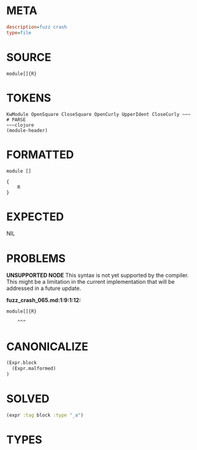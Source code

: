 # META
~~~ini
description=fuzz crash
type=file
~~~
# SOURCE
~~~roc
module[]{R}
~~~
# TOKENS
~~~text
KwModule OpenSquare CloseSquare OpenCurly UpperIdent CloseCurly ~~~
# PARSE
~~~clojure
(module-header)
~~~
# FORMATTED
~~~roc
module []

{
	R
}
~~~
# EXPECTED
NIL
# PROBLEMS
**UNSUPPORTED NODE**
This syntax is not yet supported by the compiler.
This might be a limitation in the current implementation that will be addressed in a future update.

**fuzz_crash_065.md:1:9:1:12:**
```roc
module[]{R}
```
        ^^^


# CANONICALIZE
~~~clojure
(Expr.block
  (Expr.malformed)
)
~~~
# SOLVED
~~~clojure
(expr :tag block :type "_a")
~~~
# TYPES
~~~roc
~~~
